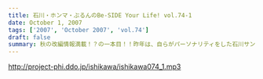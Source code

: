 ```yaml
---
title: 石川・ホンマ・ぶるんのBe-SIDE Your Life! vol.74-1
date: October 1, 2007
tags: ['2007', 'October 2007', 'vol.74']
draft: false
summary: 秋の改編情報満載！？の一本目！！昨年は、自らがパーソナリティをした石川サン！今年の状況はと言うといったいどうなっているのか？？首都圏でお聴きの方は、是非ともビーサイ作家がかかわる地上波番組も要チェックですぞ。NAMAE
---
```


http://project-phi.ddo.jp/ishikawa/ishikawa074_1.mp3